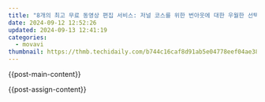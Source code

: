 ```yaml
---
title: "8개의 최고 무료 동영상 편집 서비스: 저널 코스를 위한 번아웃에 대한 우월한 선택"
date: 2024-09-12 12:52:26
updated: 2024-09-13 12:41:19
categories:
  - movavi
thumbnail: https://thmb.techidaily.com/b744c16caf8d91ab5e04778eef04ae38bd5e09c87e85e6ab4edefd7b2e2e0090.jpg
---
```


{{post-main-content}}

<ins class="adsbygoogle"
     style="display:block"
     data-ad-format="autorelaxed"
     data-ad-client="ca-pub-7571918770474297"
     data-ad-slot="1223367746"></ins>

{{post-assign-content}}

<ins class="adsbygoogle"
     style="display:block"
     data-ad-client="ca-pub-7571918770474297"
     data-ad-slot="8358498916"
     data-ad-format="auto"
     data-full-width-responsive="true"></ins>
